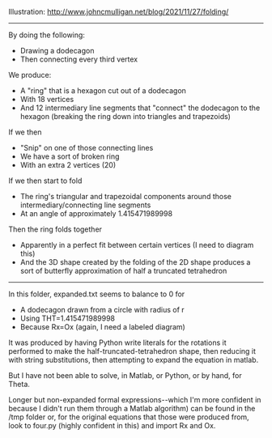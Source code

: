 Illustration: http://www.johncmulligan.net/blog/2021/11/27/folding/

-------

By doing the following:

* Drawing a dodecagon
* Then connecting every third vertex

We produce:

* A "ring" that is a hexagon cut out of a dodecagon
* With 18 vertices
* And 12 intermediary line segments that "connect" the dodecagon to the hexagon (breaking the ring down into triangles and trapezoids)

If we then

* "Snip" on one of those connecting lines
* We have a sort of broken ring
* With an extra 2 vertices (20)

If we then start to fold

* The ring's triangular and trapezoidal components around those intermediary/connecting line segments
* At an angle of approximately 1.415471989998

Then the ring folds together

* Apparently in a perfect fit between certain vertices (I need to diagram this)
* And the 3D shape created by the folding of the 2D shape produces a sort of butterfly approximation of half a truncated tetrahedron

-------

In this folder, expanded.txt seems to balance to 0 for

* A dodecagon drawn from a circle with radius of r
* Using THT=1.415471989998
* Because Rx=Ox (again, I need a labeled diagram)

It was produced by having Python write literals for the rotations it performed to make the half-truncated-tetrahedron shape, then reducing it with string substitutions, then attempting to expand the equation in matlab.

But I have not been able to solve, in Matlab, or Python, or by hand, for Theta.


Longer but non-expanded formal expressions--which I'm more confident in because I didn't run them through a Matlab algorithm) can be found in the /tmp folder or, for the original equations that those were produced from, look to four.py (highly confident in this) and import Rx and Ox.